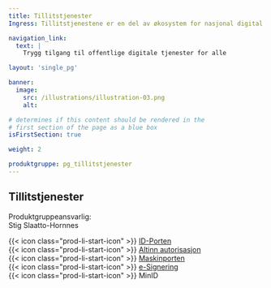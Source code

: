 ```yaml
---
title: Tillitstjenester
Ingress: Tillitstjenestene er en del av økosystem for nasjonal digital samhandling og tjenesteutvikling, som byggeklosser som ivaretar fellesbehov innenfor autentisering, autorisasjon elektronisk signatur m.m. 

navigation_link:
  text: |
    Trygg tilgang til offentlige digitale tjenester for alle

layout: 'single_pg'

banner:
  image:
    src: /illustrations/illustration-03.png
    alt:

# determines if this content should be rendered in the
# first section of the page as a blue box
isFirstSection: true

weight: 2

produktgruppe: pg_tillitstjenester
---
```


## Tillitstjenester

Produktgruppeansvarlig:  
Stig Slaatto-Hornnes




{{< icon class="prod-li-start-icon" >}} [ID-Porten](https://docs.digdir.no/docs/idporten/idporten/idporten_overordnet)  
{{< icon class="prod-li-start-icon" >}} [Altinn autorisasjon](https://altinn.github.io/docs/ny-funksjonalitet/produktstrategier/autorisasjon/#produktomr%C3%A5det-autorisasjon)  
{{< icon class="prod-li-start-icon" >}} [Maskinporten](https://docs.digdir.no/docs/Maskinporten/maskinporten_overordnet)  
{{< icon class="prod-li-start-icon" >}} [e-Signering](https://docs.digdir.no/docs/eSignering/esign_komigang)  
{{< icon class="prod-li-start-icon" >}} MinID


